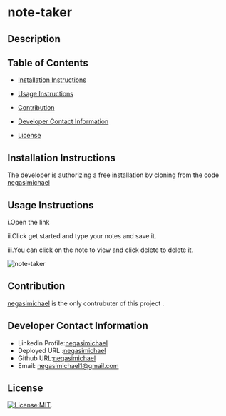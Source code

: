 # note-taker

## Description
   
   ## Table of Contents
   * [Installation Instructions](#installation-instructions)
   
   * [Usage Instructions](#usage-instructions)
   
   * [Contribution](#contribution)
   
   * [Developer Contact Information](#Developer-Contact-Information)
     
  * [License](#license)


  ## Installation Instructions
The developer is authorizing a free installation by cloning from the code [negasimichael](https://github.com/negasimichael/note-taker)
   
   ## Usage Instructions
  i.Open the link

  ii.Click get started and type your notes and save it.

iii.You can click on the note to view and click delete to delete it.

![note-taker](Assets/.png)


## Contribution
  [negasimichael]() is the only contrubuter of this project .

   ## Developer Contact Information
  * Linkedin Profile:[negasimichael](https://www.linkedin.com/feed/)
  * Deployed URL :[negasimichael]( https://negasimichael.github.io/note-taker/)
  * Github URL:[negasimichael](https://github.com/negasimichael/note-taker)
  * Email: negasimichael1@gmail.com

   ## License
   [![License:MIT](https://img.shields.io/badge/License-MIT-yellow.svg)](https://opensource.org/licenses/MIT).
 